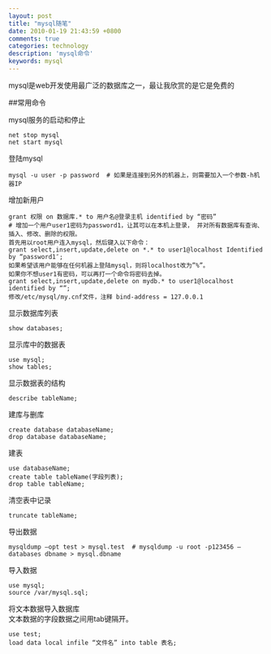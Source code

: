 ```yaml
---
layout: post
title: "mysql随笔"
date: 2010-01-19 21:43:59 +0800
comments: true
categories: technology
description: 'mysql命令'
keywords: mysql
---
```


mysql是web开发使用最广泛的数据库之一，最让我欣赏的是它是免费的

<!--more-->

##常用命令

mysql服务的启动和停止
```
net stop mysql
net start mysql
```
登陆mysql
```
mysql -u user -p password  # 如果是连接到另外的机器上，则需要加入一个参数-h机器IP
```
增加新用户
```
grant 权限 on 数据库.* to 用户名@登录主机 identified by “密码” 
# 增加一个用户user1密码为password1，让其可以在本机上登录， 并对所有数据库有查询、插入、修改、删除的权限。
首先用以root用户连入mysql，然后键入以下命令：
grant select,insert,update,delete on *.* to user1@localhost Identified by “password1″;
如果希望该用户能够在任何机器上登陆mysql，则将localhost改为”%”。
如果你不想user1有密码，可以再打一个命令将密码去掉。
grant select,insert,update,delete on mydb.* to user1@localhost identified by “”;
修改/etc/mysql/my.cnf文件，注释 bind-address = 127.0.0.1
```

显示数据库列表
```
show databases;
```
显示库中的数据表
```
use mysql;
show tables;
```
显示数据表的结构
```
describe tableName;
```
建库与删库
```
create database databaseName;
drop database databaseName;
```
建表
```
use databaseName;
create table tableName(字段列表);
drop table tableName;
```
清空表中记录
```
truncate tableName;
```
导出数据
```  
mysqldump –opt test > mysql.test  # mysqldump -u root -p123456 –databases dbname > mysql.dbname
```
导入数据
```  
use mysql;
source /var/mysql.sql;
```
将文本数据导入数据库  
文本数据的字段数据之间用tab键隔开。
```
use test;
load data local infile “文件名” into table 表名;
```
